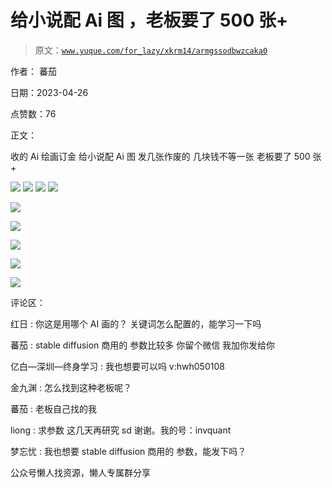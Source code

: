 # 给小说配 Ai 图 ，老板要了 500 张+

> 原文：[`www.yuque.com/for_lazy/xkrm14/armgssodbwzcaka0`](https://www.yuque.com/for_lazy/xkrm14/armgssodbwzcaka0)



作者： 蕃茄



日期：2023-04-26



点赞数：76



正文：



收的 Ai 绘画订金 给小说配 Ai 图 发几张作废的 几块钱不等一张 老板要了 500 张+



![](img/06b053fdef809ae11aa206bb735176f0.png)  <ne-p id="u5c556676" data-lake-id="u5c556676">![](img/932f49ddc6c29382ee3391d1b148cd12.png)  <ne-p id="u773e91b4" data-lake-id="u773e91b4">![](img/4fd58977b6db5d652305a312a599266c.png)  <ne-p id="uca2450c5" data-lake-id="uca2450c5">![](img/42993a44169dcaf749296651223886d9.png)



![](img/25af7854650577b77fef567701e156c6.png)



![](img/1aab893751486b0c7e812bd8dada7156.png)



![](img/7352f7c6e5c8436635dc6c809465c543.png)



![](img/79ac780533c31f0761c52b73979a5efa.png)



![](img/a1dd1447705e5ffe571c911cd94c7010.png)



评论区：



红日 : 你这是用哪个 AI 画的？ 关键词怎么配置的，能学习一下吗



蕃茄 : stable diffusion 商用的 参数比较多 你留个微信 我加你发给你



亿白—深圳—终身学习 : 我也想要可以吗 v:hwh050108



金九渊 : 怎么找到这种老板呢？



蕃茄 : 老板自己找的我



liong : 求参数 这几天再研究 sd 谢谢。我的号：invquant



梦忘忧 : 我也想要 stable diffusion 商用的 参数，能发下吗？



公众号懒人找资源，懒人专属群分享

</ne-p></ne-p></ne-p>